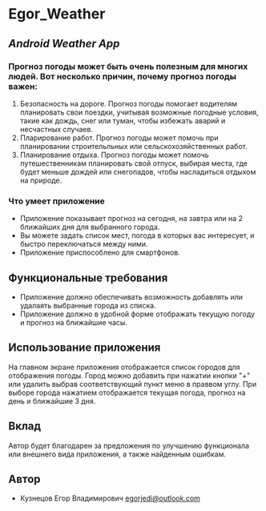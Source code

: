 # Egor_Weather

## _Android Weather App_

### Прогноз погоды может быть очень полезным для многих людей. Вот несколько причин, почему прогноз погоды важен:

1. Безопасность на дороге. Прогноз погоды помогает водителям планировать свои поездки, учитывая возможные погодные условия, такие как дождь, снег или туман, чтобы избежать аварий и несчастных случаев.
2. Пларирование работ. Прогноз погоды может помочь при планировании строительльных или сельскохозяйственных работ.
3. Планирование отдыха. Прогноз погоды может помочь путешественникам планировать свой отпуск, выбирая места, где будет меньше дождей или снегопадов, чтобы насладиться отдыхом на природе.
 
### Что умеет приложение

- Приложение показывает прогноз на сегодня, на завтра или на 2 ближайших дня для выбранного города.
- Вы можете задать список мест, погода в которых вас интересует, и быстро переключаться между ними.
- Приложение приспособлено для смартфонов.

## Функциональные требования

- Приложение должно обеспечивать возможность добавлять или удалаять выбранные города из списка.
- Приложение должно в удобной форме отображать текущую погоду и прогноз на ближайшие часы.

## Использование приложения

На главном экране приложения отображается список городов для отображения погоды. Город можно добавить при нажатии кнопки "+" или удалить выбрав соответствующий пункт меню в праввом углу.
При выборе города нажатием отображается текущая погода, прогноз на день и ближайшие 3 дня.

## Вклад

Автор будет благодарен за предложения по улучшению функционала или внешнего вида приложения, а также найденным ошибкам.

## Автор
- Кузнецов Егор Владимирович egorjedi@outlook.com


